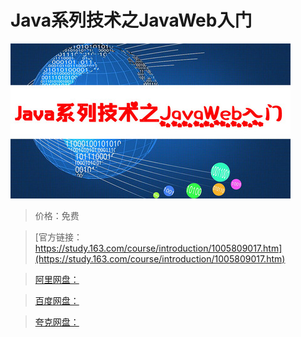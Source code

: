 # Java系列技术之JavaWeb入门

![img](../../../assets/study163/free/7a986532-9a67-42bf-a082-52f52a08354b.jpg)

> 价格：免费

> [官方链接：https://study.163.com/course/introduction/1005809017.htm](https://study.163.com/course/introduction/1005809017.htm)

> [阿里网盘：]()

> [百度网盘：]()

> [夸克网盘：]()
